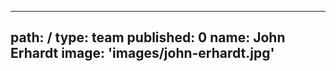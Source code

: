 ---
path: /
type: team
published: 0
name: John Erhardt
image: 'images/john-erhardt.jpg'
-----------------------------
